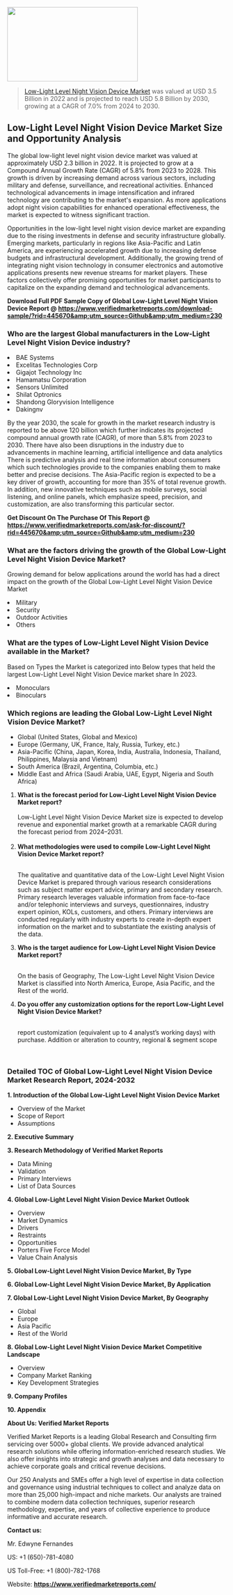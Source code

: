 <img src="https://ffe5etoiles.com/wp-content/uploads/2024/12/MST1-300x171.png" alt="" width="300" height="171" class="alignnone size-medium wp-image-20088" /><blockquote><p><p><a href="https://www.verifiedmarketreports.com/download-sample/?rid=445670&utm_source=Github&utm_medium=230" target="_blank">Low-Light Level Night Vision Device Market</a> was valued at USD 3.5 Billion in 2022 and is projected to reach USD 5.8 Billion by 2030, growing at a CAGR of 7.0% from 2024 to 2030.</p></blockquote><p><h2>Low-Light Level Night Vision Device Market Size and Opportunity Analysis</h2><p>The global low-light level night vision device market was valued at approximately USD 2.3 billion in 2022. It is projected to grow at a Compound Annual Growth Rate (CAGR) of 5.8% from 2023 to 2028. This growth is driven by increasing demand across various sectors, including military and defense, surveillance, and recreational activities. Enhanced technological advancements in image intensification and infrared technology are contributing to the market's expansion. As more applications adopt night vision capabilities for enhanced operational effectiveness, the market is expected to witness significant traction.</p><p>Opportunities in the low-light level night vision device market are expanding due to the rising investments in defense and security infrastructure globally. Emerging markets, particularly in regions like Asia-Pacific and Latin America, are experiencing accelerated growth due to increasing defense budgets and infrastructural development. Additionally, the growing trend of integrating night vision technology in consumer electronics and automotive applications presents new revenue streams for market players. These factors collectively offer promising opportunities for market participants to capitalize on the expanding demand and technological advancements.</p></p><p class=""><strong>Download Full PDF Sample Copy of Global Low-Light Level Night Vision Device Report @ <a href="https://www.verifiedmarketreports.com/download-sample/?rid=445670&amp;utm_source=Github&amp;utm_medium=230" target="_blank">https://www.verifiedmarketreports.com/download-sample/?rid=445670&amp;utm_source=Github&amp;utm_medium=230</a></strong></p><h3 id="" class="">Who are the largest Global manufacturers in the Low-Light Level Night Vision Device industry?</h3><p><li>BAE Systems</li><li> Excelitas Technologies Corp</li><li> Gigajot Technology Inc</li><li> Hamamatsu Corporation</li><li> Sensors Unlimited</li><li> Shilat Optronics</li><li> Shandong Gloryvision Intelligence</li><li> Dakingnv</li></p><div class=""><div class="" dir="" data-message-author-role="" data-message-id="" data-message-model-slug=""><div class=""><div class=""><div class=""><div class="" dir="" data-message-author-role="" data-message-id="" data-message-model-slug=""><div class=""><div class=""><p>By the year 2030, the scale for growth in the market research industry is reported to be above 120 billion which further indicates its projected compound annual growth rate (CAGR), of more than 5.8% from 2023 to 2030. There have also been disruptions in the industry due to advancements in machine learning, artificial intelligence and data analytics There is predictive analysis and real time information about consumers which such technologies provide to the companies enabling them to make better and precise decisions. The Asia-Pacific region is expected to be a key driver of growth, accounting for more than 35% of total revenue growth. In addition, new innovative techniques such as mobile surveys, social listening, and online panels, which emphasize speed, precision, and customization, are also transforming this particular sector.</p><p><strong>Get Discount On The Purchase Of This Report @&nbsp; <a href="https://www.verifiedmarketreports.com/ask-for-discount/?rid=445670&amp;utm_source=Github&amp;utm_medium=230" target="_blank">https://www.verifiedmarketreports.com/ask-for-discount/?rid=445670&amp;utm_source=Github&amp;utm_medium=230</a></strong></p></div></div></div></div></div></div></div></div><h3 id="" class="">What are the factors driving the growth of the Global Low-Light Level Night Vision Device Market?</h3><p id="" class="">Growing demand for below applications around the world has had a direct impact on the growth of the Global Low-Light Level Night Vision Device Market</p><p id="" class=""><li>Military</li><li> Security</li><li> Outdoor Activities</li><li> Others</li></p><h3 id="" class="">What are the types of Low-Light Level Night Vision Device available in the Market?</h3><p id="" class="">Based on Types the Market is categorized into Below types that held the largest Low-Light Level Night Vision Device market share In 2023.</p><p id="" class=""><li>Monoculars</li><li> Binoculars</li></p><h3 id="" class="">Which regions are leading the Global Low-Light Level Night Vision Device Market?</h3><ul><li>Global (United States, Global and Mexico)</li><li>Europe (Germany, UK, France, Italy, Russia, Turkey, etc.)</li><li>Asia-Pacific (China, Japan, Korea, India, Australia, Indonesia, Thailand, Philippines, Malaysia and Vietnam)</li><li>South America (Brazil, Argentina, Columbia, etc.)</li><li>Middle East and Africa (Saudi Arabia, UAE, Egypt, Nigeria and South Africa)</li></ul><p><ol><li><strong>What is the forecast period for Low-Light Level Night Vision Device Market report?<br /></strong><br /><span data-sheets-root="1" data-sheets-value="{&quot;1&quot;:2,&quot;2&quot;:&quot;XXXX size is expected to develop revenue and exponential market growth at a remarkable CAGR during the forecast period from 2024&ndash;2030.&quot;}" data-sheets-userformat="{&quot;2&quot;:12674,&quot;4&quot;:{&quot;1&quot;:2,&quot;2&quot;:16776960},&quot;10&quot;:2,&quot;11&quot;:0,&quot;15&quot;:&quot;Arial&quot;,&quot;16&quot;:12}">Low-Light Level Night Vision Device Market size is expected to develop revenue and exponential market growth at a remarkable CAGR during the forecast period from 2024&ndash;2031.</span><br /><br /></li><li><strong>What methodologies were used to compile Low-Light Level Night Vision Device Market report?<br /><br /></strong><p>The qualitative and quantitative data of the&nbsp;Low-Light Level Night Vision Device Market is prepared through various research considerations such as subject matter expert advice, primary and secondary research. Primary research leverages valuable information from face-to-face and/or telephonic interviews and surveys, questionnaires, industry expert opinion, KOLs, customers, and others. Primary interviews are conducted regularly with industry experts to create in-depth expert information on the market and to substantiate the existing analysis of the data.&nbsp;</p></li><li><strong>Who is the target audience for Low-Light Level Night Vision Device Market report?<br /><br /></strong><p>On the basis of Geography, The&nbsp;Low-Light Level Night Vision Device Market is classified into North America, Europe, Asia Pacific, and the Rest of the world.</p></li><li><strong>Do you offer any customization options for the report Low-Light Level Night Vision Device Market?<br /><br /></strong><p>report customization (equivalent up to 4 analyst&rsquo;s working days) with purchase. Addition or alteration to country, regional &amp; segment scope</p><p>&nbsp;</p></li></ol></p><h3 id="" class="">Detailed TOC of Global Low-Light Level Night Vision Device Market Research Report, 2024-2032</h3><p id="" class=""><strong>1. Introduction of the Global Low-Light Level Night Vision Device Market</strong></p><ul><li>Overview of the Market</li><li>Scope of Report</li><li>Assumptions</li></ul><p id="" class=""><strong>2. Executive Summary</strong></p><p id="" class=""><strong>3. Research Methodology of&nbsp;Verified Market Reports</strong></p><ul><li>Data Mining</li><li>Validation</li><li>Primary Interviews</li><li>List of Data Sources</li></ul><p id="" class=""><strong>4. Global Low-Light Level Night Vision Device Market Outlook</strong></p><ul><li>Overview</li><li>Market Dynamics</li><li>Drivers</li><li>Restraints</li><li>Opportunities</li><li>Porters Five Force Model</li><li>Value Chain Analysis</li></ul><p id="" class=""><strong>5. Global Low-Light Level Night Vision Device Market, By&nbsp;Type</strong></p><p id="" class=""><strong>6. Global Low-Light Level Night Vision Device Market, By Application</strong></p><p id="" class=""><strong>7. Global Low-Light Level Night Vision Device Market, By Geography</strong></p><ul><li>Global</li><li>Europe</li><li>Asia Pacific</li><li>Rest of the World</li></ul><p id="" class=""><strong>8. Global Low-Light Level Night Vision Device Market Competitive Landscape</strong></p><ul><li>Overview</li><li>Company Market Ranking</li><li>Key Development Strategies</li></ul><p id="" class=""><strong>9. Company Profiles</strong></p><p id="" class=""><strong>10. Appendix</strong></p><p id="" class=""><strong>About Us: Verified Market Reports</strong></p><p id="" class="">Verified Market Reports is a leading Global Research and Consulting firm servicing over 5000+ global clients. We provide advanced analytical research solutions while offering information-enriched research studies. We also offer insights into strategic and growth analyses and data necessary to achieve corporate goals and critical revenue decisions.</p><p id="" class="">Our 250 Analysts and SMEs offer a high level of expertise in data collection and governance using industrial techniques to collect and analyze data on more than 25,000 high-impact and niche markets. Our analysts are trained to combine modern data collection techniques, superior research methodology, expertise, and years of collective experience to produce informative and accurate research.</p><p id="" class=""><strong>Contact us:</strong></p><p id="" class="">Mr. Edwyne Fernandes</p><p id="" class="">US: +1 (650)-781-4080</p><p id="" class="">US Toll-Free: +1 (800)-782-1768</p><p id="" class="">Website: <a target="" data-test-app-aware-link=""><strong>https://www.verifiedmarketreports.com/</strong></a></p>
